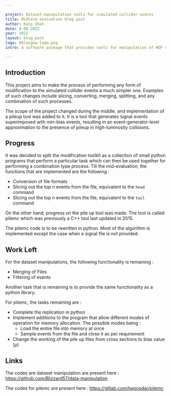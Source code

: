 ```yaml
---

project: Dataset-manipulation tools for simulated collider events
title: Midterm evaluation blog post
author: Kalp Shah
date: 9.08.2022 
year: 2022 
layout: blog_post
logo: UGlasgow-logo.png
intro: A software package that provides tools for manipulation of HEP specific datasets 

---
```


## Introduction

This project aims to make the process of performing any form of modification to the simulated collider events a much simpler one. Examples of such changes include slicing, converting, merging, splitting, and any combination of such processes.

The scope of the project changed during the middle, and implementation of a pileup tool was added to it. It is a tool that generates signal events superimposed with min-bias events, resulting in an event-generator-level approximation to the presence of pileup in high-luminosity collisions.

## Progress

It was decided to split the modification toolkit as a collection of small python programs that perform a particular task which can then be used together for performing a combination type process. Till the mid-evaluation, the functions that are implemented are the following :

- Conversion of file formats
- Slicing out the top n events from the file, equivalent to the `head` command
- Slicing out the top n events from the file, equivalent to the `tail` command

On the other hand, progress on the pile up tool was made. The tool is called pilemc which was previously a C++ tool last updated in 2015.

The pilemc code is to be rewritten in python. Most of the algorithm is implemented except the case when a signal file is not provided.

## Work Left

For the dataset manipulations, the following functionality is remaining :

- Merging of Files
- Filtering of events

Another task that is remaining is to provide the same functionality as a python library.

For pilemc, the tasks remaining are :
- Complete the replication in python
- Implement additions to the program that allow different modes of operation for memory allocation. The possible modes being :
    - Load the entire file into memory at once
    - Sample events from the file and close it as per requirement
- Change the working of the pile up files from cross sections to bias value ($\mu$)

## Links

The codes are dataset manipulation are present here : https://github.com/Blizzard57/data-manipulation

The codes for pilemc are present here : https://gitlab.com/hepcedar/pilemc